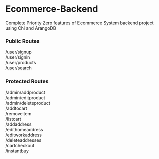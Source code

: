 # Ecommerce-Backend
Complete Priority Zero features of Ecommerce System backend project using Chi and ArangoDB 

### Public Routes
/user/signup  
/user/signin  
/user/products  
/user/search  

### Protected Routes
/admin/addproduct  
/admin/editproduct  
/admin/deleteproduct  
/addtocart  
/removeitem  
/listcart  
/addaddress  
/edithomeaddress  
/editworkaddress  
/deleteaddresses  
/cartcheckout  
/instantbuy  
